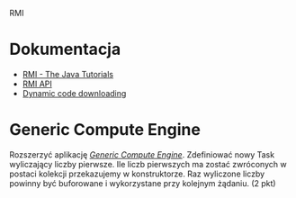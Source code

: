 RMI 

Dokumentacja
============

*   [RMI - The Java Tutorials](http://docs.oracle.com/javase/tutorial/rmi/index.html)
*   [RMI API](http://docs.oracle.com/javase/7/docs/technotes/guides/rmi/index.html)
*   [Dynamic code downloading](http://docs.oracle.com/javase/7/docs/technotes/guides/rmi/codebase.html)

Generic Compute Engine
======================

Rozszerzyć aplikację _[Generic Compute Engine](https://github.com/przybylek/RMI_examples)_. Zdefiniować nowy Task wyliczający liczby pierwsze. Ile liczb pierwszych ma zostać zwróconych w postaci kolekcji przekazujemy w konstruktorze. Raz wyliczone liczby powinny być buforowane i wykorzystane przy kolejnym żądaniu. (2 pkt)